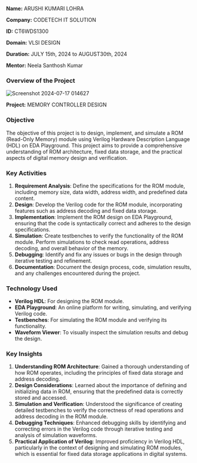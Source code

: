 **Name:** ARUSHI KUMARI LOHRA

**Company:** CODETECH IT SOLUTION

**ID:** CT6WDS1300

**Domain:** VLSI DESIGN

**Duration:** JULY 15th, 2024 to AUGUST30th, 2024

**Mentor:** Neela Santhosh Kumar

### Overview of the Project

![Screenshot 2024-07-17 014627](https://github.com/user-attachments/assets/95451065-1ad4-4a14-aa98-2b057e258281)


**Project:** MEMORY CONTROLLER DESIGN

### Objective

The objective of this project is to design, implement, and simulate a ROM (Read-Only Memory) module using Verilog Hardware Description Language (HDL) on EDA Playground. This project aims to provide a comprehensive understanding of ROM architecture, fixed data storage, and the practical aspects of digital memory design and verification.

### Key Activities

1. **Requirement Analysis**: Define the specifications for the ROM module, including memory size, data width, address width, and predefined data content.
2. **Design**: Develop the Verilog code for the ROM module, incorporating features such as address decoding and fixed data storage.
3. **Implementation**: Implement the ROM design on EDA Playground, ensuring that the code is syntactically correct and adheres to the design specifications.
4. **Simulation**: Create testbenches to verify the functionality of the ROM module. Perform simulations to check read operations, address decoding, and overall behavior of the memory.
5. **Debugging**: Identify and fix any issues or bugs in the design through iterative testing and refinement.
6. **Documentation**: Document the design process, code, simulation results, and any challenges encountered during the project.

### Technology Used

- **Verilog HDL**: For designing the ROM module.
- **EDA Playground**: An online platform for writing, simulating, and verifying Verilog code.
- **Testbenches**: For simulating the ROM module and verifying its functionality.
- **Waveform Viewer**: To visually inspect the simulation results and debug the design.

### Key Insights

1. **Understanding ROM Architecture**: Gained a thorough understanding of how ROM operates, including the principles of fixed data storage and address decoding.
2. **Design Considerations**: Learned about the importance of defining and initializing data in ROM, ensuring that the predefined data is correctly stored and accessed.
3. **Simulation and Verification**: Understood the significance of creating detailed testbenches to verify the correctness of read operations and address decoding in the ROM module.
4. **Debugging Techniques**: Enhanced debugging skills by identifying and correcting errors in the Verilog code through iterative testing and analysis of simulation waveforms.
5. **Practical Application of Verilog**: Improved proficiency in Verilog HDL, particularly in the context of designing and simulating ROM modules, which is essential for fixed data storage applications in digital systems.
